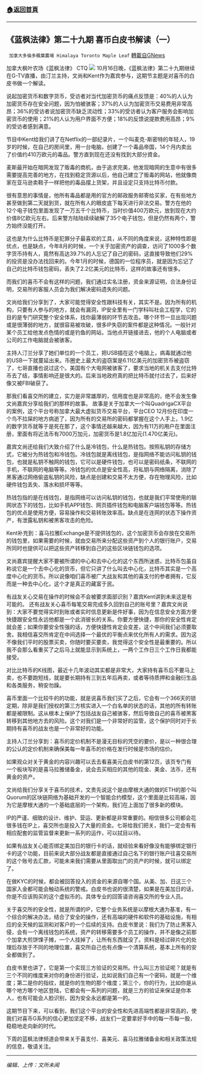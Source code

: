 ###  [:house:返回首頁](https://github.com/ourhimalayas/txt)
---


## 《蓝枫法律》第二十九期 喜币白皮书解读（一）
` 加拿大多倫多楓葉農場 Himalaya Toronto Maple Leaf` [轉載自GNews](https://gnews.org/zh-hans/1605097/)

加拿大枫叶农场《蓝枫法律》 CTQ
![](https://assets.gnews.org/wp-content/uploads/2021/10/Picture1-15.png)
10月16日晚，《蓝枫法律》第二十九期继续在G-TV直播，由汀兰主持，文尚和Kent作为嘉宾参与，这期节主题是对喜币的白皮书做一个解读。

说起加密货币和数字货币，受访者对当代加密货币的痛点反馈是：40%的人认为加密货币存在安全问题，因为怕被骇客；37%的人认为加密货币交易费用非常高昂；36%的受访者说加密货币缺乏流动性；33%的受访者认为客户服务会影响加密货币的使用；21%的人认为用户界面不方便；18%的反馈说提款费用高昂；9%的受访者感到满意。

节目中Kent给我们讲了在Netflix的一部纪录片，一个叫麦克-斯密特的年轻人，19岁的时候，在自己的房间里，用一台电脑，创建了一个毒品帝国，14个月内卖出了价值约410万欧元的毒品。警方直到现在还没有找到大部分資金。

麦斯最开始在暗网发现了贩毒的商机，由于追求完美，他发现暗网的生意中有很多需要提高完善的地方，在找到稳定货源以后，他自己建立了贩毒的网站，他就像商家在亚马逊卖鞋子一样把他的毒品摆上货架，并且设定只支持比特币付款。

很有意思的事情是，他所有毒品都是用的官方的邮政服务邮寄给买家，在有些地方甚至做到第二天就到货，就在所有人的眼皮底下每天进行非法交易。警方在他的12个电子钱包里面发现了一万五千个比特币，当时价值400万欧元，放到现在大约价值8亿欧元左右。后来警方陆陆续续破解了35个电子钱包，但是仍然有两个，警方始终没能打开。

这也是为什么比特币是犯罪分子最喜欢的工具，从不同的角度来说，这种特性即是优点，也是缺点，今年8月的时候，一个关于加密资产的调查，访问了1000多个数字货币持有人，竟然有高达39.7%的人忘记了自己的密码，这直接导致他们29%的投资是没办法找回来的。今年1月的时候，德国的一位程序员，就是因为忘记了自己的比特币钱包密码，丢失了2.2亿美元的比特币，这样的故事还有很多。

而我们的喜币不会有这样的问题，我们通过实名注册，资金来源证明，合法身份证明，交易所的客服人员会为我们解决密码遗失的问题。

文尚给我们分享到了，大家可能觉得安全性跟科技有关，其实不是。因为所有的机构，只要有人参与的地方，就会有漏洞，IP安全里有一门学科叫社会工程学，它的目的是专门研究整个安全体系，找你最薄弱的环节去攻击。哪个环节一旦出现问题或是很薄弱的地方，就很容易被攻破，很多IP失窃的案件都是这种情况。一般针对某个员工给他发点色情的或是钓鱼的网站，当他点开链接进去，他的个人电脑或者公司的工作电脑就会被骇客。

主持人汀兰分享了她们单位的一个员工，把USB插在这个电脑上，病毒就通过他的USB一下就蔓延出来。币圈史上最大的盗窃案是6.11亿美元的加密货币被盗窃了，七哥直播也说过这个。美国有个大电网被骇客了，要求当地的机关去支付比特币去了结，事情影响还是很大的。后来当地政府真的把比特币就付过去了，后来好像又被FBI破获了。

那我们看喜交所的建立，实力是非常雄厚的，信用度也是非常高的，绝不会发生像文尚嘉宾分享给我们的那样的故事。 故事是关于加拿大一个叫QuadrigaCX平台的案例，这个平台号称加拿大最大虚拟货币交易平台，平台CEO 12月份在印度一个鸟不拉屎的地方病逝了，因为所有的交易所的密码都掌握在这个人手上，1.9亿的数字货币就等于是死在那了，这个事情还越来越大，因为有11万的用户在里面注册，里面有将近法币有7000万加元，加密货币是1.8亿加元(1.470亿美元)。

嘉宾文尚还给我们大致介绍了什么是冷钱包，什么是热钱包。按照私钥的存储方式，它被分为热钱包和冷钱包。冷钱包就是离线钱包，是指网络不能访问私钥的钱包，也就是私钥不触网的钱包，它可以是硬件钱包，也可以是密码纸条，不联网的手机，不联网的电脑等等。冷钱包的优点是安全性高，将私钥与网络隔离，消除了黑客通过网络偷盗私钥的风险，缺点是创建和交易不太方便，存在物理风险，比如硬件钱包丢失、落水和损坏等等。

热钱包指的是在线钱包，是指网络可以访问私钥的钱包，也就是我们平常使用的联网状态下的钱包，比如手机APP钱包、网页插件钱包和电脑客户端钱包等等。热钱包的优点是使用方便，容易操作和交易转账效率高。缺点是在连网的状态下操作资产，有泄露私钥和被黑客攻击的危险。

Kent补充到：喜马拉雅Exchange是不提供钱包的，这个加密货币会存放在交易所的钱包里，如果需要的时候，就由交易所来分配这些资产到个人的银行账户，交易所同时也提供可以把这些资产转移到自己的这些区块链钱包的选项。

文尚嘉宾提醒大家不要被所谓的中心和去中心化的这个东西所迷惑，比特币包虽自称说它是一个去中心化的货币，但它只讲了什么叫去中心化，比特币其实是一个高度中心化的货币。所以说像咱们喜币被广大战友和其他的喜支付的参者拥有，它反而是一种去中心化，这个才是真正的藏富于民。

有战友关心交易在操作的时候会不会被要求面部识别？嘉宾Kent讲到未来这是有可能的。 还有战友关心喜币每笔交易完成多久回到自己的账号里？嘉宾文尚说到：大家不要觉得实时到账或者实时信息更新是件好事，因为在信息安全方面方便快捷跟安全性永远他都是一个此消彼长的关系。你要方便快捷，那你的安全性肯定就会差；如果你要安全性强的话，方便快捷性肯定会变差，这个中间我们必须要取舍。我相信喜交所肯定在中间选择一个最优的平衡点来优化所有人的需求。因为这不像我们平时的股票买卖，你随时要买要卖，我觉得这个安全性是最重要的。所以我不会那么看重买了之后马上就能显示到系统上，一两个工作日三个工作日我都能接受。

对比比特币的K线图，最近十几年波动其实都是非常大，大家持有喜币后不要马上卖，也不要跑短线，就是要长期持有三到五年后再卖，或者等待质押和金融衍生品和各类服务，稍安勿躁。

喜币里面一个比较牛的的功能，就是说喜币我们买了之后，它会有一个366天的锁定期，除非是我们授权的第三方核实进入一个白名单的状态的话，其他的所有转账都是被限制。这从根本上保护了包括战友自己被骇客，然后导致自己的喜币被黑客转移到其他地方去的风险。这个对我们是一个非常好的监管，这个保护同时对于长期持有喜币的战友也是一个非常好的功能。

主持人汀兰分享到：喜币的定价机制不是漫无目标的凭空的要价，是以一种很合理的公认的定价机制来确保美每一年喜币的价格在发行时候是市场的估价。

如果观众对关于黄金的内容兴趣可以去去看喜美元白皮书的第12页，该页专门有一个板块写的是喜马拉雅储备金，说会去买相应的其他的现金、美金、法币，还有黄金的资产。

文尚给我们分享关于喜币的技术，文贵先说这个是由摩根大通的做的ETH的那个叫Quorum的区块链网络为基础开发的一个智能合约模型，这个里面是比较高端，因为它是摩根大通的一个基础底层的一个架构，我们在上面加了很多新的模块。

IP的严谨、细致的设计、维护、营运、更新都是非常重要的。相信很多公司都会花很多钱在IP上，喜交所也是投入了大量的资金。七哥给我们把关，我们一定会有有相应配套的监管监督来更新一系列的运作，可以拭目以待。

如果有战友关心能否绑定美加日的银行卡的话，就经验来看好像没有能够绑定银行卡的这个功能，目前来说大部分战友都是直接通过自己名下的银行账户往喜交易所的这个账号去汇款，可能未来我们需要从里面取出门的资产的时候，就可以绑定了。

在做KYC的时候，都会被回答投入的资金的来源自哪个国。从美、加、日这三个国家入金都可能会触动系统的警戒。白皮书也说的很清楚，如果是在美加日的话，你是不应该购买的这个虚拟币的。具体专业的回答请咨询喜交所的专业人员。

关于喜交所的安全性，就是所谓的IP，它整个业务系统是以摩根大通为基准，有一个综合的解决办法，结合了安全的操作，还有高端的硬件和软件的基础设施，有相应的全天候的监测和对客户的一个后续的支持。白皮书里说：我们为了防止黑客入侵，会有一个离线钱包的系统，资产的转移需要多个员工的操作，并不是像之前那个加拿大煎饼馃子摊，一个人挂掉了，让所有东西就没了。资料是经过碎片化的处理后存放于不同的地理位置，喜交所自己也有点像一个清算系统，基本上所有的安全都做到了。

白皮书里也讲了，它是第一个实现三方验证的交易所。什么叫三方验证呢？就是有三个不同的维度来对你的身份进行验证，比如说我们自己有一个密码，就是一个维度；第二是你的指纹，就是你的生物的那个维度；第三个，你的行为，比如你是从哪个地方哪个地区登陆，它都会有一系列的问题，就是三方的验证来保证是你本人，也有可能会人脸识别，因为安全永远都是第一的。

这期节目下来，可以看到，我们这个平台的安全性和先进高端性都是非常高的，使我们对喜币G系列的信心更加坚定不移，战友们一定要拿好手中的每一币每一股，稳稳地走向新的时代。

下周的蓝枫法律频道会带来关于喜支付、喜美元、喜马拉雅储备金和相关政策法规的信息，敬请关注。

* * *

*编辑、上传：文所未闻*

